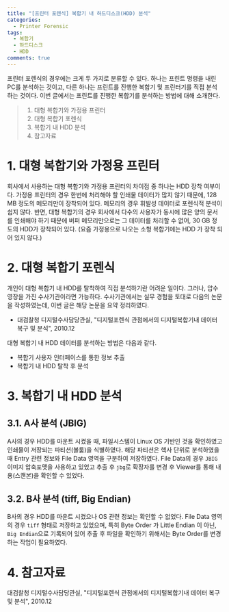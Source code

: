 ```yaml
---
title: "[프린터 포렌식] 복합기 내 하드디스크(HDD) 분석"
categories:
  - Printer Forensic
tags:
  - 복합기
  - 하드디스크
  - HDD
comments: true
---
```


프린터 포렌식의 경우에는 크게 두 가지로 분류할 수 있다. 하나는 프린트 명령을 내린 PC를 분석하는 것이고, 
다른 하나는 프린트를 진행한 복합기 및 프린터기를 직접 분석하는 것이다. 이번 글에서는 프린트를 진행한 복합기를 분석하는 방법에 대해 소개한다.

> 1. 대형 복합기와 가정용 프린터
> 2. 대형 복합기 포렌식
> 3. 복합기 내 HDD 분석
> 4. 참고자료

# 1. 대형 복합기와 가정용 프린터

회사에서 사용하는 대형 복합기와 가정용 프린터의 차이점 중 하나는 HDD 장착 여부이다. 가정용 프린터의 경우 한번에 처리해야 할 인쇄물 데이터가 많지 않기 때문에,
 128 MB 정도의 메모리만이 장착되어 있다. 메모리의 경우 휘발성 데이터로 포렌식적 분석이 쉽지 않다.
 반면, 대형 복합기의 경우 회사에서 다수의 사용자가 동시에 많은 양의 문서를 인쇄해야 하기 때문에 버퍼 메모리만으로는 그 데이터를 처리할 수 없어,
 30 GB 정도의 HDD가 장착되어 있다. (요즘 가정용으로 나오는 소형 복합기에는 HDD 가 장착 되어 있지 않다.)

# 2. 대형 복합기 포렌식

개인이 대형 복합기 내 HDD를 탈착하여 직접 분석하기란 어려운 일이다. 그러나, 압수영장을 가진 수사기관이라면 가능하다. 
수사기관에서는 실무 경험을 토대로 다음의 논문을 작성하였는데, 이번 글은 해당 논문을 요약 정리하였다.

- 대검찰청 디지털수사담당관실, "디지털포렌식 관점에서의 디지털복합기내 데이터 복구 및 분석", 2010.12

대형 복합기 내 HDD 데이터를 분석하는 방법은 다음과 같다.

- 복합기 사용자 인터페이스를 통한 정보 추출
- 복합기 내 HDD 탈착 후 분석

# 3. 복합기 내 HDD 분석

## 3.1. A사 분석 (JBIG)

A사의 경우 HDD를 마운트 시켰을 때, 파일시스템이 Linux OS 기반인 것을 확인하였고 인쇄물이 저장되는 파티션(볼룸)을 식별하였다. 
해당 파티션은 헥사 단위로 분석하였을 때 Entry 관련 정보와 File Data 영역을 구분하여 저장하였다. 
File Data의 경우 `JBIG` 이미지 압축포맷을 사용하고 있었고 추출 후 `jbg`로 확장자를 변경 후 Viewer를 통해 내용(스캔본)을 확인할 수 있었다.

## 3.2. B사 분석 (tiff, Big Endian)

B사의 경우 HDD를 마운트 시켰으나 OS 관련 정보는 확인할 수 없었다. File Data 영역의 경우 `tiff` 형태로 저장하고 있었으며, 
특히 Byte Order 가 Little Endian 이 아닌, `Big Endian`으로 기록되어 있어 추출 후 파일을 확인하기 위해서는 Byte Order를 변경하는 작업이 필요하였다.

# 4. 참고자료

대검찰청 디지털수사담당관실, "디지털포렌식 관점에서의 디지털복합기내 데이터 복구 및 분석", 2010.12

